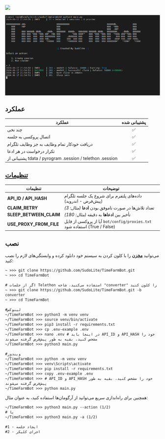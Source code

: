
[<img src="https://img.shields.io/badge/Telegram-%40Me-orange">](https://t.me/SudoLite)

![img1](.github/images/demo.png)

## عملکرد
| عملکرد                                                        | پشتیبانی شده |
|---------------------------------------------------------------|:------------:|
| چند نخی                                                          |      ✅      |
| اتصال پروکسی به جلسه                                            |      ✅      |
| دریافت خودکار تمام وظایف به جز وظایف تلگرام                   |      ✅      |
| تکرار درخواست در هر ادعا                                        |      ✅      |
| پشتیبانی از tdata / pyrogram .session / telethon .session        |      ✅      |

## [تنظیمات](https://github.com/SudoLite/TimeFarmBot/blob/main/.env-example)
| تنظیمات                    | توضیحات                                                                      |
|----------------------------|------------------------------------------------------------------------------|
| **API_ID / API_HASH**      | داده‌های پلتفرم برای شروع یک جلسه تلگرام (پیش‌فرض - اندروید)                |
| **CLAIM_RETRY**            | تعداد تلاش‌ها در صورت ناموفق بودن **ادعا** _(مثال: 3)_                       |
| **SLEEP_BETWEEN_CLAIM**    | تأخیر بین **ادعاها** به دقیقه _(مثال: 180)_                                   |
| **USE_PROXY_FROM_FILE**    | آیا از پروکسی از فایل `bot/config/proxies.txt` استفاده شود (True / False)    |

## نصب
می‌توانید [**مخزن**](https://github.com/SudoLite/TimeFarmBot) را با کلون کردن به سیستم خود دانلود کرده و وابستگی‌های لازم را نصب کنید:
```shell
~ >>> git clone https://github.com/SudoLite/TimeFarmBot.git
~ >>> cd TimeFarmBot

# اگر از جلسات Telethon استفاده می‌کنید، شاخه "converter" را کلون کنید
~ >>> git clone https://github.com/SudoLite/TimeFarmBot.git -b converter
~ >>> cd TimeFarmBot

#لینوکس
~/TimeFarmBot >>> python3 -m venv venv
~/TimeFarmBot >>> source venv/bin/activate
~/TimeFarmBot >>> pip3 install -r requirements.txt
~/TimeFarmBot >>> cp .env-example .env
~/TimeFarmBot >>> nano .env # در اینجا باید API_ID و API_HASH خود را مشخص کنید، بقیه به طور پیش‌فرض گرفته می‌شوند
~/TimeFarmBot >>> python3 main.py

#ویندوز
~/TimeFarmBot >>> python -m venv venv
~/TimeFarmBot >>> venv\Scripts\activate
~/TimeFarmBot >>> pip install -r requirements.txt
~/TimeFarmBot >>> copy .env-example .env
~/TimeFarmBot >>> # API_ID و API_HASH خود را مشخص کنید، بقیه به طور پیش‌فرض گرفته می‌شوند
~/TimeFarmBot >>> python main.py
```

همچنین برای راه‌اندازی سریع می‌توانید از آرگومان‌ها استفاده کنید، به عنوان مثال:
```shell
~/TimeFarmBot >>> python3 main.py --action (1/2)
# یا
~/TimeFarmBot >>> python3 main.py -a (1/2)

#1 - ایجاد جلسه
#2 - اجرای کلیکر
```
